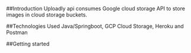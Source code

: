 ##Introduction
Uploadly api consumes Google cloud storage API to store images in cloud storage buckets.

##Technologies Used
Java/Springboot, GCP Cloud Storage, Heroku and Postman

##Getting started
